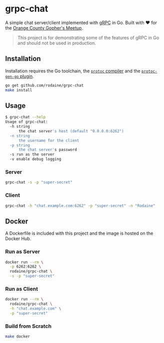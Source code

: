 # grpc-chat

A simple chat server/client implemented with [gRPC](https://grpc.io) in Go. Built with :heart: for the [Orange County Gopher's Meetup](https://www.meetup.com/Orange-County-Gophers/).

> This project is for demonstrating some of the features of gRPC in Go and should not be used in production.

## Installation

Installation requires the Go toolchain, the [`protoc` compiler](https://github.com/google/protobuf) and the [`protoc-gen-go` plugin](https://github.com/golang/protobuf).

```bash
go get github.com/rodaine/grpc-chat
make install
```

## Usage

```bash
$ grpc-chat --help
Usage of grpc-chat:
  -h string
      the chat server's host (default "0.0.0.0:6262")
  -n string
      the username for the client
  -p string
      the chat server's password
  -s run as the server
  -v enable debug logging
```

### Server

```bash
grpc-chat -s -p "super-secret"
```

### Client

```bash
grpc-chat -h "chat.example.com:6262" -p "super-secret" -n "Rodaine"
```

## Docker

A Dockerfile is included with this project and the image is hosted on the Docker Hub.

### Run as Server

```bash
docker run --rm \
  -p 6262:6262 \
  rodaine/grpc-chat \
  -s -p "super-secret"
```

### Run as Client

```bash
docker run --rm \
  rodaine/grpc-chat \
  -h "chat.example.com" \
  -p "super-secret"
```

### Build from Scratch

```bash
make docker
```